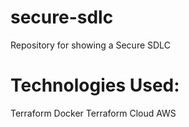 # secure-sdlc
Repository for showing a Secure SDLC


# Technologies Used:
Terraform
Docker
Terraform Cloud
AWS